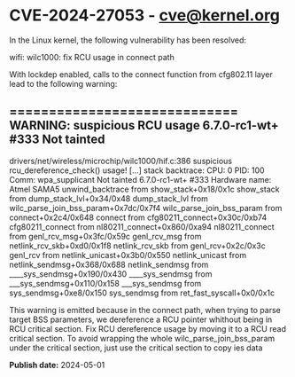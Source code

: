 # CVE-2024-27053 - cve@kernel.org

In the Linux kernel, the following vulnerability has been resolved:

wifi: wilc1000: fix RCU usage in connect path

With lockdep enabled, calls to the connect function from cfg802.11 layer
lead to the following warning:

=============================
WARNING: suspicious RCU usage
6.7.0-rc1-wt+ #333 Not tainted
-----------------------------
drivers/net/wireless/microchip/wilc1000/hif.c:386
suspicious rcu_dereference_check() usage!
[...]
stack backtrace:
CPU: 0 PID: 100 Comm: wpa_supplicant Not tainted 6.7.0-rc1-wt+ #333
Hardware name: Atmel SAMA5
 unwind_backtrace from show_stack+0x18/0x1c
 show_stack from dump_stack_lvl+0x34/0x48
 dump_stack_lvl from wilc_parse_join_bss_param+0x7dc/0x7f4
 wilc_parse_join_bss_param from connect+0x2c4/0x648
 connect from cfg80211_connect+0x30c/0xb74
 cfg80211_connect from nl80211_connect+0x860/0xa94
 nl80211_connect from genl_rcv_msg+0x3fc/0x59c
 genl_rcv_msg from netlink_rcv_skb+0xd0/0x1f8
 netlink_rcv_skb from genl_rcv+0x2c/0x3c
 genl_rcv from netlink_unicast+0x3b0/0x550
 netlink_unicast from netlink_sendmsg+0x368/0x688
 netlink_sendmsg from ____sys_sendmsg+0x190/0x430
 ____sys_sendmsg from ___sys_sendmsg+0x110/0x158
 ___sys_sendmsg from sys_sendmsg+0xe8/0x150
 sys_sendmsg from ret_fast_syscall+0x0/0x1c

This warning is emitted because in the connect path, when trying to parse
target BSS parameters, we dereference a RCU pointer whithout being in RCU
critical section.
Fix RCU dereference usage by moving it to a RCU read critical section. To
avoid wrapping the whole wilc_parse_join_bss_param under the critical
section, just use the critical section to copy ies data

**Publish date:** 2024-05-01
